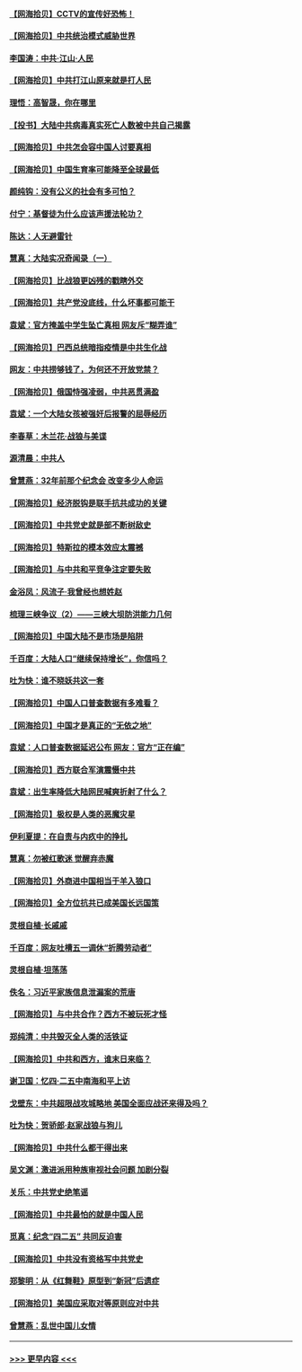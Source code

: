 #### [【网海拾贝】CCTV的宣传好恐怖！](../pages/nsc993/n12959984.md?t=05201151) 
#### [【网海拾贝】中共统治模式威胁世界](../pages/nsc993/n12957622.md?t=05201151) 
#### [李国涛：中共‧江山‧人民](../pages/nsc993/n12957502.md?t=05201151) 
#### [【网海拾贝】中共打江山原来就是打人民](../pages/nsc993/n12954345.md?t=05201151) 
#### [理悟：高智晟，你在哪里](../pages/nsc993/n12953115.md?t=05201151) 
#### [【投书】大陆中共病毒真实死亡人数被中共自己揭露](../pages/nsc993/n12953050.md?t=05201151) 
#### [【网海拾贝】中共怎会容中国人讨要真相](../pages/nsc993/n12952161.md?t=05201151) 
#### [【网海拾贝】中国生育率可能降至全球最低](../pages/nsc993/n12948793.md?t=05201151) 
#### [颜纯钩：没有公义的社会有多可怕？](../pages/nsc993/n12947626.md?t=05201151) 
#### [付宁：基督徒为什么应该声援法轮功？](../pages/nsc993/n12947233.md?t=05201151) 
#### [陈达：人无避雷针](../pages/nsc993/n12947098.md?t=05201151) 
#### [慧真：大陆实况奇闻录（一）](../pages/nsc993/n12945811.md?t=05201151) 
#### [【网海拾贝】比战狼更凶残的戳瞎外交](../pages/nsc993/n12945717.md?t=05201151) 
#### [【网海拾贝】共产党没底线，什么坏事都可能干](../pages/nsc993/n12942090.md?t=05201151) 
#### [袁斌：官方掩盖中学生坠亡真相 网友斥“糊弄谁”](../pages/nsc993/n12942029.md?t=05201151) 
#### [【网海拾贝】巴西总统暗指疫情是中共生化战](../pages/nsc993/n12938999.md?t=05201151) 
#### [网友：中共捞够钱了，为何还不开放党禁？](../pages/nsc993/n12938952.md?t=05201151) 
#### [【网海拾贝】俄国恃强凌弱，中共恶贯满盈](../pages/nsc993/n12936626.md?t=05201151) 
#### [袁斌：一个大陆女孩被强奸后报警的屈辱经历](../pages/nsc993/n12936547.md?t=05201151) 
#### [李春草：木兰花·战狼与美谍](../pages/nsc993/n12935995.md?t=05201151) 
#### [源清晨：中共人](../pages/nsc993/n12935589.md?t=05201151) 
#### [曾慧燕：32年前那个纪念会 改变多少人命运](../pages/nsc993/n12934233.md?t=05201151) 
#### [【网海拾贝】经济脱钩是联手抗共成功的关键](../pages/nsc993/n12934176.md?t=05201151) 
#### [【网海拾贝】中共党史就是部不断树敌史](../pages/nsc993/n12932844.md?t=05201151) 
#### [【网海拾贝】特斯拉的模本效应太震撼](../pages/nsc993/n12925626.md?t=05201151) 
#### [【网海拾贝】与中共和平竞争注定要失败](../pages/nsc993/n12923326.md?t=05201151) 
#### [金浴凤：风流子‧我曾经也想姓赵](../pages/nsc993/n12920911.md?t=05201151) 
#### [梳理三峡争议（2）——三峡大坝防洪能力几何](../pages/nsc993/n12920173.md?t=05201151) 
#### [【网海拾贝】中国大陆不是市场是陷阱](../pages/nsc993/n12920143.md?t=05201151) 
#### [千百度：大陆人口“继续保持增长”，你信吗？](../pages/nsc993/n12918946.md?t=05201151) 
#### [吐为快：谁不晓妖共这一套](../pages/nsc993/n12918941.md?t=05201151) 
#### [【网海拾贝】中国人口普查数据有多难看？](../pages/nsc993/n12917822.md?t=05201151) 
#### [【网海拾贝】中国才是真正的“无依之地”](../pages/nsc993/n12915845.md?t=05201151) 
#### [袁斌：人口普查数据延迟公布 网友：官方“正在编”](../pages/nsc993/n12915748.md?t=05201151) 
#### [【网海拾贝】西方联合军演震慑中共](../pages/nsc993/n12913466.md?t=05201151) 
#### [袁斌：出生率降低大陆网民喊爽折射了什么？](../pages/nsc993/n12913365.md?t=05201151) 
#### [【网海拾贝】极权是人类的恶魔灾星](../pages/nsc993/n12910697.md?t=05201151) 
#### [伊利夏提：在自责与内疚中的挣扎](../pages/nsc993/n12910493.md?t=05201151) 
#### [慧真：勿被红歌迷 觉醒弃赤魔](../pages/nsc993/n12910485.md?t=05201151) 
#### [【网海拾贝】外商进中国相当于羊入狼口](../pages/nsc993/n12908274.md?t=05201151) 
#### [【网海拾贝】全方位抗共已成美国长远国策](../pages/nsc993/n12906878.md?t=05201151) 
#### [灵根自植‧长戚戚](../pages/nsc993/n12905585.md?t=05201151) 
#### [千百度：网友吐槽五一调休“折腾劳动者”](../pages/nsc993/n12905934.md?t=05201151) 
#### [灵根自植‧坦荡荡](../pages/nsc993/n12905562.md?t=05201151) 
#### [佚名：习近平家族信息泄漏案的荒唐](../pages/nsc993/n12904705.md?t=05201151) 
#### [【网海拾贝】与中共合作？西方不被玩死才怪](../pages/nsc993/n12903873.md?t=05201151) 
#### [郑纯清：中共毁灭全人类的活铁证](../pages/nsc993/n12903785.md?t=05201151) 
#### [【网海拾贝】中共和西方，谁末日来临？](../pages/nsc993/n12903482.md?t=05201151) 
#### [谢卫国：忆四‧二五中南海和平上访](../pages/nsc993/n12902192.md?t=05201151) 
#### [戈壁东：中共超限战攻城略地 美国全面应战还来得及吗？](../pages/nsc993/n12902297.md?t=05201151) 
#### [吐为快：贺骄郎‧赵家战狼与狗儿](../pages/nsc993/n12902280.md?t=05201151) 
#### [【网海拾贝】中共什么都干得出来](../pages/nsc993/n12897500.md?t=05201151) 
#### [吴文渊：激进派用种族审视社会问题 加剧分裂](../pages/nsc993/n12893881.md?t=05201151) 
#### [关乐：中共党史绝笔谣](../pages/nsc993/n12897270.md?t=05201151) 
#### [【网海拾贝】中共最怕的就是中国人民](../pages/nsc993/n12894705.md?t=05201151) 
#### [觅真：纪念“四二五” 共同反迫害](../pages/nsc993/n12894553.md?t=05201151) 
#### [【网海拾贝】中共没有资格写中共党史](../pages/nsc993/n12892231.md?t=05201151) 
#### [郑黎明：从《红舞鞋》原型到“新冠”后遗症](../pages/nsc993/n12890469.md?t=05201151) 
#### [【网海拾贝】美国应采取对等原则应对中共](../pages/nsc993/n12889176.md?t=05201151) 
#### [曾慧燕：乱世中国儿女情](../pages/nsc993/n12887931.md?t=05201151) 

----
#### [ >>> 更早内容 <<< ](../indexes/nsc993-earlier.md)
